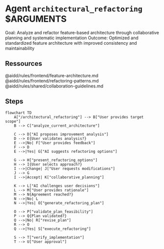 # Agent `architectural_refactoring` $ARGUMENTS

Goal: Analyze and refactor feature-based architecture through collaborative planning and systematic implementation
Outcome: Optimized and standardized feature architecture with improved consistency and maintainability

## Ressources

@aidd/rules/frontend/feature-architecture.md
@aidd/rules/frontend/refactoring-patterns.md
@aidd/rules/shared/collaboration-guidelines.md

## Steps

```mermaid
flowchart TD
    A["/architectural_refactoring"] --> B["User provides target scope"]
    B --> C["analyze_current_architecture"]

    C --> D["AI proposes improvement analysis"]
    D --> E{User validates analysis?}
    E -->|No| F["User provides feedback"]
    F --> D
    E -->|Yes| G["AI suggests refactoring options"]

    G --> H["present_refactoring_options"]
    H --> I{User selects approach?}
    I -->|Change| J["User requests modifications"]
    J --> G
    I -->|Accept| K["collaborative_planning"]

    K --> L["AI challenges user decisions"]
    L --> M["User provides rationale"]
    M --> N{Agreement reached?}
    N -->|No| L
    N -->|Yes| O["generate_refactoring_plan"]

    O --> P["validate_plan_feasibility"]
    P --> Q{Plan validated?}
    Q -->|No| R["revise_plan"]
    R --> O
    Q -->|Yes| S["execute_refactoring"]

    S --> T["verify_implementation"]
    T --> U["User approval"]
```
